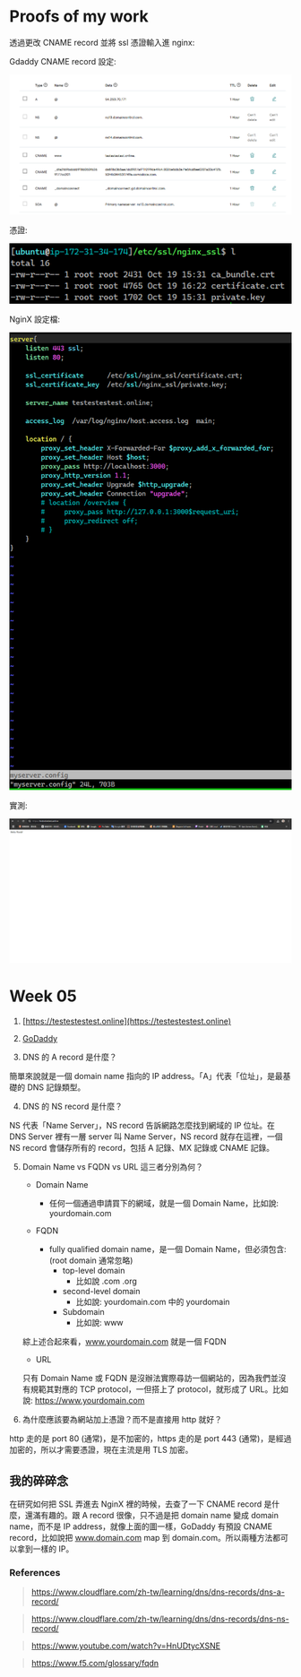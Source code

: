# Proofs of my work

透過更改 CNAME record 並將 ssl 憑證輸入進 nginx:

Gdaddy CNAME record 設定:

![image4](https://github.com/bscny/git-practice/blob/main/assets/images/week_05/5-4.png)

憑證:

![image3](https://github.com/bscny/git-practice/blob/main/assets/images/week_05/5-3.png)


NginX 設定檔:

![image1](https://github.com/bscny/git-practice/blob/main/assets/images/week_05/5-1.png)

實測:

![image2](https://github.com/bscny/git-practice/blob/main/assets/images/week_05/5-2.png)


# Week 05

1. [https://testestestest.online](https://testestestest.online)

2. [GoDaddy](https://tw.godaddy.com)

3. DNS 的 A record 是什麼？

簡單來說就是一個 domain name 指向的 IP address。「A」代表「位址」，是最基礎的 DNS 記錄類型。

4. DNS 的 NS record 是什麼？

NS 代表「Name Server」，NS record 告訴網路怎麼找到網域的 IP 位址。在 DNS Server 裡有一層 server 叫 Name Server，NS record 就存在這裡，一個 NS record 會儲存所有的 record，包括 A 記錄、MX 記錄或 CNAME 記錄。

5. Domain Name vs FQDN vs URL 這三者分別為何？
    - Domain Name
        + 任何一個通過申請買下的網域，就是一個 Domain Name，比如說: yourdomain.com

    - FQDN 
        + fully qualified domain name，是一個 Domain Name，但必須包含: (root domain 通常忽略)    
            - top-level domain
                * 比如說 .com .org
            - second-level domain
                * 比如說: yourdomain.com 中的 yourdomain
            - Subdomain
                * 比如說: www
        
    綜上述合起來看，www.yourdomain.com 就是一個 FQDN
    
    - URL

    只有 Domain Name 或 FQDN 是沒辦法實際尋訪一個網站的，因為我們並沒有規範其對應的 TCP protocol，一但搭上了 protocol，就形成了 URL。比如說: https://www.yourdomain.com

6. 為什麼應該要為網站加上憑證？而不是直接用 http 就好？

http 走的是 port 80 (通常)，是不加密的，https 走的是 port 443 (通常)，是經過加密的，所以才需要憑證，現在主流是用 TLS 加密。

## 我的碎碎念

在研究如何把 SSL 弄進去 NginX 裡的時候，去查了一下 CNAME record 是什麼，還滿有趣的。跟 A record 很像，只不過是把 domain name 變成 domain name，而不是 IP address，就像上面的圖一樣，GoDaddy 有預設 CNAME record，比如說把 www.domain.com map 到 domain.com。所以兩種方法都可以拿到一樣的 IP。

### References

> https://www.cloudflare.com/zh-tw/learning/dns/dns-records/dns-a-record/

> https://www.cloudflare.com/zh-tw/learning/dns/dns-records/dns-ns-record/

> https://www.youtube.com/watch?v=HnUDtycXSNE

> https://www.f5.com/glossary/fqdn
